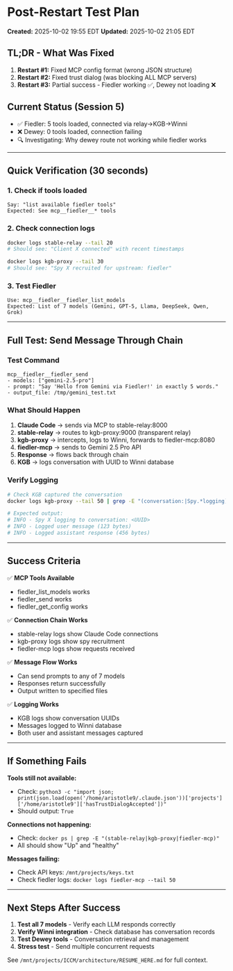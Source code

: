 # Post-Restart Test Plan
**Created:** 2025-10-02 19:55 EDT
**Updated:** 2025-10-02 21:05 EDT

## TL;DR - What Was Fixed
1. **Restart #1:** Fixed MCP config format (wrong JSON structure)
2. **Restart #2:** Fixed trust dialog (was blocking ALL MCP servers)
3. **Restart #3:** Partial success - Fiedler working ✅, Dewey not loading ❌

## Current Status (Session 5)
- ✅ Fiedler: 5 tools loaded, connected via relay→KGB→Winni
- ❌ Dewey: 0 tools loaded, connection failing
- 🔍 Investigating: Why dewey route not working while fiedler works

---

## Quick Verification (30 seconds)

### 1. Check if tools loaded
```
Say: "list available fiedler tools"
Expected: See mcp__fiedler__* tools
```

### 2. Check connection logs
```bash
docker logs stable-relay --tail 20
# Should see: "Client X connected" with recent timestamps

docker logs kgb-proxy --tail 30
# Should see: "Spy X recruited for upstream: fiedler"
```

### 3. Test Fiedler
```
Use: mcp__fiedler__fiedler_list_models
Expected: List of 7 models (Gemini, GPT-5, Llama, DeepSeek, Qwen, Grok)
```

---

## Full Test: Send Message Through Chain

### Test Command
```
mcp__fiedler__fiedler_send
- models: ["gemini-2.5-pro"]
- prompt: "Say 'Hello from Gemini via Fiedler!' in exactly 5 words."
- output_file: /tmp/gemini_test.txt
```

### What Should Happen
1. **Claude Code** → sends via MCP to stable-relay:8000
2. **stable-relay** → routes to kgb-proxy:9000 (transparent relay)
3. **kgb-proxy** → intercepts, logs to Winni, forwards to fiedler-mcp:8080
4. **fiedler-mcp** → sends to Gemini 2.5 Pro API
5. **Response** → flows back through chain
6. **KGB** → logs conversation with UUID to Winni database

### Verify Logging
```bash
# Check KGB captured the conversation
docker logs kgb-proxy --tail 50 | grep -E "(conversation:|Spy.*logging)"

# Expected output:
# INFO - Spy X logging to conversation: <UUID>
# INFO - Logged user message (123 bytes)
# INFO - Logged assistant response (456 bytes)
```

---

## Success Criteria

✅ **MCP Tools Available**
- fiedler_list_models works
- fiedler_send works
- fiedler_get_config works

✅ **Connection Chain Works**
- stable-relay logs show Claude Code connections
- kgb-proxy logs show spy recruitment
- fiedler-mcp logs show requests received

✅ **Message Flow Works**
- Can send prompts to any of 7 models
- Responses return successfully
- Output written to specified files

✅ **Logging Works**
- KGB logs show conversation UUIDs
- Messages logged to Winni database
- Both user and assistant messages captured

---

## If Something Fails

**Tools still not available:**
- Check: `python3 -c "import json; print(json.load(open('/home/aristotle9/.claude.json'))['projects']['/home/aristotle9']['hasTrustDialogAccepted'])"`
- Should output: `True`

**Connections not happening:**
- Check: `docker ps | grep -E "(stable-relay|kgb-proxy|fiedler-mcp)"`
- All should show "Up" and "healthy"

**Messages failing:**
- Check API keys: `/mnt/projects/keys.txt`
- Check fiedler logs: `docker logs fiedler-mcp --tail 50`

---

## Next Steps After Success

1. **Test all 7 models** - Verify each LLM responds correctly
2. **Verify Winni integration** - Check database has conversation records
3. **Test Dewey tools** - Conversation retrieval and management
4. **Stress test** - Send multiple concurrent requests

See `/mnt/projects/ICCM/architecture/RESUME_HERE.md` for full context.

